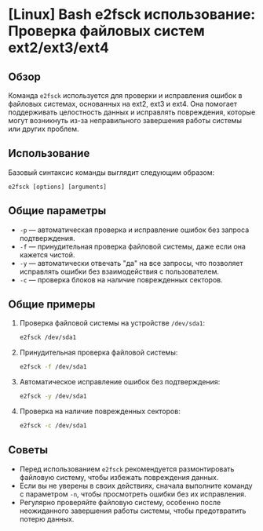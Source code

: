 # [Linux] Bash e2fsck использование: Проверка файловых систем ext2/ext3/ext4

## Обзор
Команда `e2fsck` используется для проверки и исправления ошибок в файловых системах, основанных на ext2, ext3 и ext4. Она помогает поддерживать целостность данных и исправлять повреждения, которые могут возникнуть из-за неправильного завершения работы системы или других проблем.

## Использование
Базовый синтаксис команды выглядит следующим образом:

```
e2fsck [options] [arguments]
```

## Общие параметры
- `-p` — автоматическая проверка и исправление ошибок без запроса подтверждения.
- `-f` — принудительная проверка файловой системы, даже если она кажется чистой.
- `-y` — автоматически отвечать "да" на все запросы, что позволяет исправлять ошибки без взаимодействия с пользователем.
- `-c` — проверка блоков на наличие поврежденных секторов.

## Общие примеры
1. Проверка файловой системы на устройстве `/dev/sda1`:
   ```bash
   e2fsck /dev/sda1
   ```

2. Принудительная проверка файловой системы:
   ```bash
   e2fsck -f /dev/sda1
   ```

3. Автоматическое исправление ошибок без подтверждения:
   ```bash
   e2fsck -y /dev/sda1
   ```

4. Проверка на наличие поврежденных секторов:
   ```bash
   e2fsck -c /dev/sda1
   ```

## Советы
- Перед использованием `e2fsck` рекомендуется размонтировать файловую систему, чтобы избежать повреждения данных.
- Если вы не уверены в своих действиях, сначала выполните команду с параметром `-n`, чтобы просмотреть ошибки без их исправления.
- Регулярно проверяйте файловую систему, особенно после неожиданного завершения работы системы, чтобы предотвратить потерю данных.